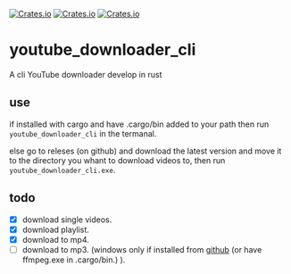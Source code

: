 [![Crates.io](https://img.shields.io/crates/v/youtube_downloader_cli?style=for-the-badge)](https://crates.io/crates/youtube_downloader_cli)
[![Crates.io](https://img.shields.io/crates/d/youtube_downloader_cli?style=for-the-badge)](https://crates.io/crates/youtube_downloader_cli)
[![Crates.io](https://img.shields.io/crates/l/youtube_downloader_cli?style=for-the-badge)](https://crates.io/crates/youtube_downloader_cli)<br>
# youtube_downloader_cli
A cli YouTube downloader develop in rust
## use 
if installed with cargo and have .cargo/bin added to your path 
    then run  `youtube_downloader_cli` in the termanal.
    
else go to releses (on github) and download the latest version and move it to the directory you whant to download videos to, then run `youtube_downloader_cli.exe`. 



## todo
- [x] download single videos.
- [x] download playlist.
- [x] download to mp4.
- [ ] download to mp3. (windows only if installed from [github](https://github.com/Kaifungamedev/youtube_downloader_rust/releases) (or have ffmpeg.exe in .cargo/bin.) ).
